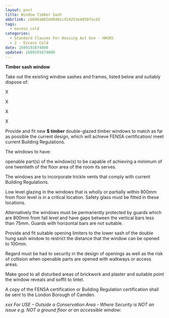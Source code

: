 ```yaml
---
layout: post
title: Window Timber Sash
abbrlink: cbb96a865dd9401c914253e4858facd2
tags:
  - excess_cold
categories:
  - Standard Clauses For Housing Act Use - HHSRS
  - 2 - Excess Cold
date: 1699191074000
updated: 1699191074000
---
```


**Timber sash window**

Take out the existing window sashes and frames, listed below and suitably dispose of:

X

X

X

X

Provide and fit new **$ timber** double-glazed timber windows to match as far as possible the current design, which will achieve FENSA certification/ meet current Building Regulations.

The windows to have:

openable part(s) of the window(s) to be capable of achieving a minimum of one twentieth of the floor area of the room its serves.

The windows are to incorporate trickle vents that comply with current Building Regulations.

Low level glazing in the windows that is wholly or partially within 800mm from floor level is in a critical location. Safety glass must be fitted in these locations.

Alternatively the windows must be permanently protected by guards which are 800mm from fall level and have gaps between the vertical bars less than 75mm. Guards with horizontal bars are not suitable.

Provide and fit suitable opening limiters to the lower sash of the double hung sash window to restrict the distance that the window can be opened to 100mm.

Regard must be had to security in the design of openings as well as the risk of collision when openable parts are opened with walkways or access areas.

Make good to all disturbed areas of brickwork and plaster and suitable point the window reveals and soffit to lintel.

A copy of the FENSA certification or Building Regulation certification shall be sent to the London Borough of Camden.

*xxx For USE – Outside a Conservation Area - Where Security is NOT an issue e.g. NOT a ground floor or an accessible window:*
